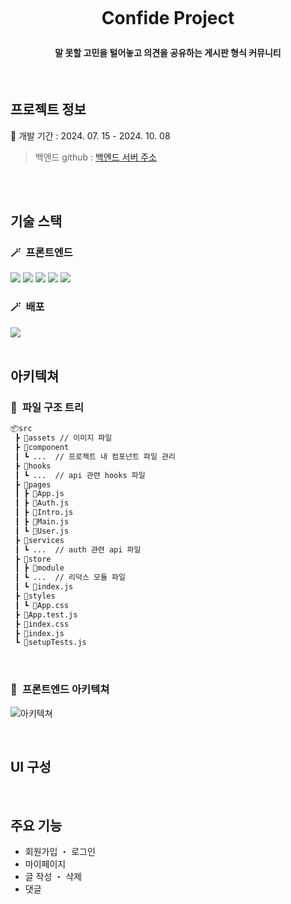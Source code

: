 <h1 align="center">
  <br>
  <p>
  Confide Project
  </p>
</h1>

<h4 align="center">말 못할 고민을 털어놓고 의견을 공유하는 게시판 형식 커뮤니티</h4>

<br>

## 프로젝트 정보

📆 개발 기간 : 2024. 07. 15 - 2024. 10. 08
> 백엔드 github : [백엔드 서버 주소](https://github.com/0Huns/Confide-backend)
<br>
<br>

## 기술 스택

### 🪄&ensp;프론트엔드

<div> 
  <img src="https://img.shields.io/badge/react-20232a.svg?style=for-the-badge&logo=react&logoColor=61DAFB" />
  <img src="https://img.shields.io/badge/React_Router-CA4245?style=for-the-badge&logo=react-router&logoColor=white">
  <img src="https://img.shields.io/badge/react--query-FF4154?style=for-the-badge&logo=react-query&logoColor=white"> 
  <img src="https://img.shields.io/badge/redux-764ABC?style=for-the-badge&logo=redux&logoColor=white">
  <img src="https://img.shields.io/badge/tailwindcss-06B6D4?style=for-the-badge&logo=tailwindcss&logoColor=white"><br>
</div>

### 🪄&ensp;배포

<div>
  <img src="https://img.shields.io/badge/netlify-%23000000.svg?style=for-the-badge&logo=netlify&logoColor=#00C7B7" />
</div>

<br>

## 아키텍쳐

### 📢&ensp;파일 구조 트리

```bash
📦src
 ┣ 📂assets // 이미지 파일
 ┣ 📂component
 ┃ ┗ ...  // 프로젝트 내 컴포넌트 파일 관리
 ┣ 📂hooks
 ┃ ┗ ...  // api 관련 hooks 파일 
 ┣ 📂pages
 ┃ ┣ 📜App.js
 ┃ ┣ 📜Auth.js
 ┃ ┣ 📜Intro.js
 ┃ ┣ 📜Main.js
 ┃ ┗ 📜User.js
 ┣ 📂services
 ┃ ┗ ...  // auth 관련 api 파일
 ┣ 📂store
 ┃ ┣ 📂module
 ┃ ┗ ...  // 리덕스 모듈 파일
 ┃ ┗ 📜index.js
 ┣ 📂styles
 ┃ ┗ 📜App.css
 ┣ 📜App.test.js
 ┣ 📜index.css
 ┣ 📜index.js
 ┗ 📜setupTests.js
```

<br>

### 📢&ensp;프론트엔드 아키텍쳐

![아키텍쳐](https://github.com/user-attachments/assets/55422252-222f-4233-a44c-28ff6a9a2e89)

<br>

## UI 구성



<br>

## 주요 기능

- 회원가입 ・ 로그인
- 마이페이지
- 글 작성 ・ 삭제
- 댓글


